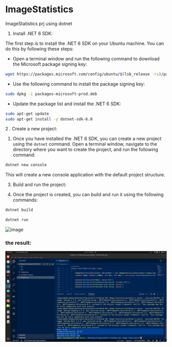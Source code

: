 # ImageStatistics
ImageStatistics prj using dotnet

1. Install .NET 6 SDK:

The first step is to install the .NET 6 SDK on your Ubuntu machine. You can do this by following these steps:

* Open a terminal window and run the following command to download the Microsoft package signing key:

```Bash
wget https://packages.microsoft.com/config/ubuntu/$(lsb_release -rs)/packages-microsoft-prod.deb -O packages-microsoft-prod.deb
```

* Use the following command to install the package signing key:
```Bash
sudo dpkg -i packages-microsoft-prod.deb
```

* Update the package list and install the .NET 6 SDK:
```Bash
sudo apt-get update
sudo apt-get install -y dotnet-sdk-6.0
```

2 . Create a new project:

  1. Once you have installed the .NET 6 SDK, you can create a new project using the `dotnet` command. Open a terminal window, navigate to the directory where you want to create the project, and run the following command:

  ```Bash
  dotnet new console
  ```
  
This will create a new console application with the default project structure.

3. Build and run the project:

  1. Once the project is created, you can build and run it using the following commands:

  ```Bash
  dotnet build
  ```

  ```Bash
  dotnet run
  ```
  
![image](https://miro.medium.com/v2/resize:fit:828/format:webp/1*-WtUrVBgLRZ_fnui6jRjxw.png) 

### the result: 

![image](https://github.com/AbdelrahmanShahrour/ImageStatistics/blob/main/Screenshot%20from%202023-02-25%2016-12-09.png) 
